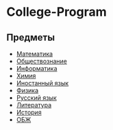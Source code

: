# College-Program

## Предметы
+ [Математика](https://github.com/SS342/College-Program/tree/main/Математика)
+ [Обществознание]()
+ [Информатика](https://github.com/SS342/College-Program/tree/main/Информатика)
+ [Химия]()
+ [Иностанный язык]()
+ [Физика](https://github.com/SS342/College-Program/tree/main/Физика)
+ [Русский язык]()
+ [Литература]()
+ [История]()
+ [ОБЖ]()
